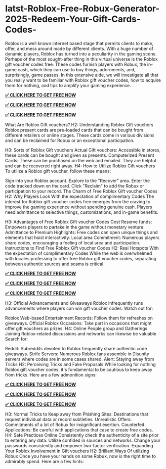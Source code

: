 # latst-Roblox-Free-Robux-Generator-2025-Redeem-Your-Gift-Cards-Codes-

Roblox is a well known internet based stage that permits clients to make, offer, and mess around made by different clients. With a huge number of dynamic players, Roblox has turned into a peculiarity in the gaming scene. Perhaps of the most sought-after thing in this virtual universe is the Roblox gift voucher codes free. These codes furnish players with Robux, the in-game cash, which they can use to buy things, adornments, and, surprisingly, game passes. In this extensive aide, we will investigate all that you really want to be familiar with Roblox gift voucher codes, how to acquire them for nothing, and tips to amplify your gaming experience.



**[✅ CLICK HERE TO GET FREE NOW](https://tinyurl.com/dfthhhuglatestroblox)**

**[✅ CLICK HERE TO GET FREE NOW](https://tinyurl.com/dfthhhuglatestroblox)**

**[✅ CLICK HERE TO GET FREE NOW](https://tinyurl.com/dfthhhuglatestroblox)**


What Are Roblox Gift vouchers? H2: Understanding Roblox Gift vouchers Roblox present cards are pre-loaded cards that can be bought from different retailers or online stages. These cards come in various divisions and can be reclaimed for Robux or an exceptional participation.

H3: Sorts of Roblox Gift vouchers Actual Gift vouchers: Accessible in stores, these cards can be bought and given as presents. Computerized Present Cards: These can be purchased on the web and emailed. They are helpful and can be recovered right away. H4: How to Utilize Roblox Gift vouchers To utilize a Roblox gift voucher, follow these means:

Sign into your Roblox account. Explore to the "Recover" area. Enter the code tracked down on the card. Click "Reclaim" to add the Robux or participation to your record. The Charm of Free Roblox Gift voucher Codes H2: Why Players Look With the expectation of complimentary Codes The interest for Roblox gift voucher codes free emerges from the craving to improve the gaming experience without spending genuine cash. Players need admittance to selective things, customizations, and in-game benefits.

H3: Advantages of Free Roblox Gift voucher Codes Cost Reserve funds: Empowers players to partake in the game without monetary venture. Admittance to Premium Highlights: Free codes can open unique things and elements that hoist interactivity. Local area Commitment: Numerous players share codes, encouraging a feeling of local area and participation. Instructions to Find Free Roblox Gift voucher Codes H2: Real Hotspots With the expectation of complimentary Codes While the web is overwhelmed with locales professing to offer free Roblox gift voucher codes, separating between authentic sources and scams is critical.

**[✅ CLICK HERE TO GET FREE NOW](https://tinyurl.com/dfthhhuglatestroblox)**

**[✅ CLICK HERE TO GET FREE NOW](https://tinyurl.com/dfthhhuglatestroblox)**

**[✅ CLICK HERE TO GET FREE NOW](https://tinyurl.com/dfthhhuglatestroblox)**

H3: Official Advancements and Giveaways Roblox infrequently runs advancements where players can win gift voucher codes. Watch out for:

Roblox Web-based Entertainment Records: Follow them for refreshes on giveaways. Official Roblox Occasions: Take part in occasions that might offer gift vouchers as prizes. H4: Online People group and Gatherings Joining Roblox-related discussions and networks can likewise be valuable. Search for:

Reddit: Subreddits devoted to Roblox frequently share authentic code giveaways. Strife Servers: Numerous Roblox fans assemble in Disunity servers where codes are in some cases shared. Alert: Staying away from Tricks H2: Perceiving Tricks and Fake Proposals While looking for nothing Roblox gift voucher codes, it's fundamental to be cautious to keep away from tricks. Here are a few admonition signs:

**[✅ CLICK HERE TO GET FREE NOW](https://tinyurl.com/dfthhhuglatestroblox)**

**[✅ CLICK HERE TO GET FREE NOW](https://tinyurl.com/dfthhhuglatestroblox)**

**[✅ CLICK HERE TO GET FREE NOW](https://tinyurl.com/dfthhhuglatestroblox)**

H3: Normal Tricks to Keep away from Phishing Sites: Destinations that request individual data or record subtleties. Unrealistic Offers: Commitments of a lot of Robux for insignificant exertion. Counterfeit Applications: Be careful with applications that case to create free codes. H4: Safe Practices Online Consistently check the authenticity of a site prior to entering any data. Utilize confided in sources and networks. Change your passwords consistently and empower two-factor verification. Expanding Your Roblox Involvement in Gift vouchers H2: Brilliant Ways Of utilizing Robux Once you have your hands on some Robux, now is the right time to admirably spend. Here are a few hints:
